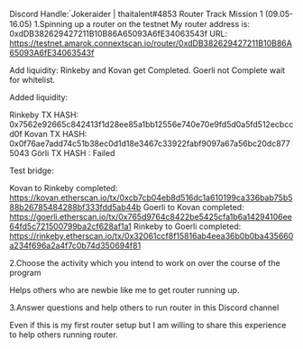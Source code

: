 Discord Handle: ๋Jokeraider | thaitalent#4853
Router Track Mission 1 (09.05-16.05)
1.Spinning up a router on the testnet My router address is: 0xdDB382629427211B10B86A65093A6fE34063543f URL: https://testnet.amarok.connextscan.io/router/0xdDB382629427211B10B86A65093A6fE34063543f

Add liquidity: Rinkeby and Kovan get Completed. Goerli not Complete wait for whitelist.

Added liquidity:

Rinkeby TX HASH: 0x7562e92665c842413f1d28ee85a1bb12556e740e70e9fd5d0a5fd512ecbccd0f
Kovan TX HASH: 0x0f76ae7add74c51b38ec0d1d18e3467c33922fabf9097a67a56bc20dc8775043
Görli TX HASH : Failed

Test bridge: 

Kovan to Rinkeby completed:
https://kovan.etherscan.io/tx/0xcb7cb04eb8d516dc1a610199ca336bab75b588b26785484288bf333fdd5ab44b
Goerli to Kovan completed:
https://goerli.etherscan.io/tx/0x765d9764c8422be5425cfa1b6a14294106ee64fd5c721500799ba2cf628af1a1
Rinkeby to Goerli completed:
https://rinkeby.etherscan.io/tx/0x32061ccf8f15816ab4eea36b0b0ba435660a234f696a2a4f7c0b74d350694f81


2.Choose the activity which you intend to work on over the course of the program

Helps others who are newbie like me to get router running up.

3.Answer questions and help others to run router in this Discord channel

Even if this is my first router setup but I am willing to share this experience to help others running router.